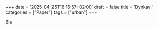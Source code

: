 +++
date = '2025-04-25T16:16:57+02:00'
draft = false
title = 'Dynkavi'
categories = ["Paper"]
tags = ["urban"]
+++

Bla